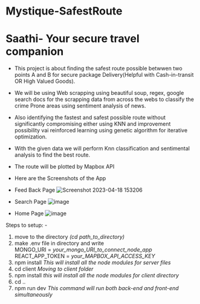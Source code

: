 # Mystique-SafestRoute

# Saathi- Your secure travel companion


* This project is about finding the safest route possible betwwen two points A and B for secure package Delivery(Helpful with Cash-in-transit OR High Valued Goods).
* We will be using Web scrapping using beautiful soup, regex, google search docs for the scrapping data from across the webs to classify the crime Prone areas using sentiment analysis of news.
* Also identifying the fastest and safest possible route without significantly compromising either using KNN and improvement possibility vai reinforced learning using genetic algorithm for iterative optimization.
* With the given data we will perform Knn classification and sentimental analysis to find the best route.
* The route will be plotted by Mapbox API
 
 * Here are the Screenshots of the App 

* Feed Back Page
  ![Screenshot 2023-04-18 153206](https://user-images.githubusercontent.com/94538318/232747572-32320d3a-47a1-42cc-8002-1969b18c1b2c.png)

* Search Page
![image](https://user-images.githubusercontent.com/94538318/232747772-089c628a-1818-4a3d-97f9-4b0eb9f6aa36.png)

* Home Page
![image](https://user-images.githubusercontent.com/94538318/232747837-e3565901-07f0-41e2-857b-cfeff978cde7.png)

Steps to setup: -

<ol>
<li> move to the directory
  <em>(cd path_to_directory)</em> </li>
<li> make .env file in directory and write </br>
   MONGO_URI = <em>your_mongo_URI_to_connect_node_app</em> </br>
   REACT_APP_TOKEN = <em>your_MAPBOX_API_ACCESS_KEY</em>
<li> npm install
  <em>This will install all the node modules for server files</em></li>
<li> cd client
  <em>Moving to client folder</em></li>
<li> npm install
  <em>this will install all the node modules for client directory</em></li>
<li> cd ..</li>
<li>npm run dev 
  <em>This command will run both back-end and front-end simultaneously</em></li>
</ol>
